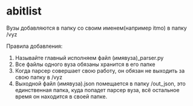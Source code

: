 # abitlist
Вузы добавляются в папку со своим именем(например itmo) в папку /vyz

Правила добавления:
1. Называйте главный исполняем файл (имявуза)_parser.py
2. Все файлы одного вуза обязаны хранится в его папке
3. Когда парсер совершает свою работу, он обязан не выходить за свою папку в /vyz
4. Выходной файл (имявуза).json помещается в папку /out_json, 
    это единственная папка, куда попадет парсер вуза, всё остальное время он находится в своей папке.

